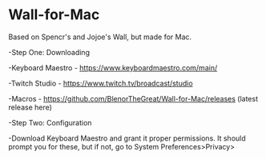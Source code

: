 # Wall-for-Mac
Based on Spencr's and Jojoe's Wall, but made for Mac.



-Step One: Downloading

-Keyboard Maestro - https://www.keyboardmaestro.com/main/

-Twitch Studio - https://www.twitch.tv/broadcast/studio

-Macros - https://github.com/BlenorTheGreat/Wall-for-Mac/releases (latest release here)



-Step Two: Configuration

-Download Keyboard Maestro and grant it proper permissions. It should prompt you for these, but if not, go to System Preferences>Privacy>
